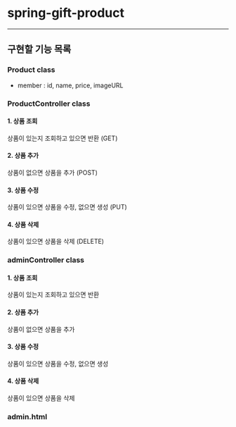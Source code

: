 # spring-gift-product

---

## 구현할 기능 목록

### Product class
- member : id, name, price, imageURL

### ProductController class
#### 1. 상품 조회
상품이 있는지 조회하고 있으면 반환 (GET)
#### 2. 상품 추가
상품이 없으면 상품을 추가 (POST)
#### 3. 상품 수정
상품이 있으면 상품을 수정, 없으면 생성 (PUT)
#### 4. 상품 삭제
상품이 있으면 상품을 삭제 (DELETE)

### adminController class
#### 1. 상품 조회
상품이 있는지 조회하고 있으면 반환
#### 2. 상품 추가
상품이 없으면 상품을 추가
#### 3. 상품 수정
상품이 있으면 상품을 수정, 없으면 생성
#### 4. 상품 삭제
상품이 있으면 상품을 삭제

### admin.html